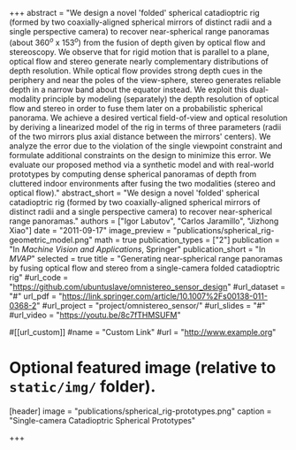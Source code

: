 +++
abstract = "We design a novel 'folded' spherical catadioptric rig (formed by two coaxially-aligned spherical mirrors of distinct radii and a single perspective camera) to recover near-spherical range panoramas (about $360^o$ x $153^o$) from the fusion of depth given by optical flow and stereoscopy. We observe that for rigid motion that is parallel to a plane, optical flow and stereo generate nearly complementary distributions of depth resolution. While optical flow provides strong depth cues in the periphery and near the poles of the view-sphere, stereo generates reliable depth in a narrow band about the equator instead. We exploit this dual-modality principle by modeling (separately) the depth resolution of optical flow and stereo in order to fuse them later on a probabilistic spherical panorama. We achieve a desired vertical field-of-view and optical resolution by deriving a linearized model of the rig in terms of three parameters (radii of the two mirrors plus axial distance between the mirrors' centers). We analyze the error due to the violation of the single viewpoint constraint and formulate additional constraints on the design to minimize this error. We evaluate our proposed method via a synthetic model and with real-world prototypes by computing dense spherical panoramas of depth from cluttered indoor environments after fusing the two modalities (stereo and optical flow)."
abstract_short = "We design a novel 'folded' spherical catadioptric rig (formed by two coaxially-aligned spherical mirrors of distinct radii and a single perspective camera) to recover near-spherical range panoramas."
authors = ["Igor Labutov", "Carlos Jaramillo", "Jizhong Xiao"]
date = "2011-09-17"
image_preview = "publications/spherical_rig-geometric_model.png"
math = true
publication_types = ["2"]
publication = "In *Machine Vision and Applications*, Springer"
publication_short = "In *MVAP*"
selected = true
title = "Generating near-spherical range panoramas by fusing optical flow and stereo from a single-camera folded catadioptric rig"
#url_code = "https://github.com/ubuntuslave/omnistereo_sensor_design"
#url_dataset = "#"
url_pdf = "https://link.springer.com/article/10.1007%2Fs00138-011-0368-2"
#url_project = "project/omnistereo_sensor/"
#url_slides = "#"
#url_video = "https://youtu.be/8c7fTHMSUFM"

#[[url_custom]]
#name = "Custom Link"
#url = "http://www.example.org"

# Optional featured image (relative to `static/img/` folder).
[header]
image = "publications/spherical_rig-prototypes.png"
caption = "Single-camera Catadioptric Spherical Prototypes"

+++
